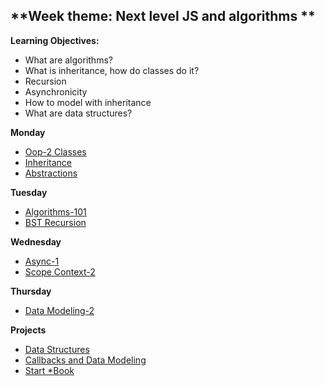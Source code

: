 ## **Week theme: Next level JS and algorithms  **


**Learning Objectives:**  
  * What are algorithms?  
  * What is inheritance, how do classes do it?  
  * Recursion  
  * Asynchronicity  
  * How to model with inheritance  
  * What are data structures?  
    

**Monday**   
  * [Oop-2 Classes](https://github.com/jankeLearning/content-md/blob/master/app-design/03-oop-2-classes.md)  
  * [Inheritance](https://github.com/jankeLearning/content-md/blob/master/js/03-inheritance.md)
  * [Abstractions]()

**Tuesday**  
  * [Algorithms-101](https://github.com/jankeLearning/content-md/blob/master/algorithms/03-algorithms-101.md)  
  * [BST Recursion](https://github.com/jankeLearning/content-md/blob/master/algorithms/03-BST-recursion.md)  

**Wednesday**  
  * [Async-1](https://github.com/jankeLearning/content-md/blob/master/js/03-async-1.md)  
  * [Scope Context-2](https://github.com/jankeLearning/content-md/blob/master/js/03-scope-context-2.md)  

**Thursday**
  * [Data Modeling-2](https://github.com/jankeLearning/content-md/blob/master/app-design/03-data-modeling-2.md)  
  
**Projects**  
  * [Data Structures](https://github.com/jankeLearning/projects/blob/master/03-data-structures)  
  * [Callbacks and Data Modeling](https://github.com/jankeLearning/projects/blob/master/03-callbacks+dataModeling)  
  * [Start *Book](https://github.com/jankeLearning/projects/blob/master/star-book)

  